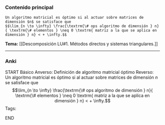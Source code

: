 ### Contenido principal

```ad-Formal
Un algoritmo matricial es óptimo si al actuar sobre matrices de dimensión $n$ se satisface que
$$\lim_{n \to \infty} \frac{\textrm{\# ops algoritmo de dimensión } n}{ \textrm{\# elementos } \neq 0 \textrm{ matriz a la que se aplica en dimensión } n} < + \infty.$$
```

**Tema:** [[Descomposición LU#1. Métodos directos y sistemas triangulares.]]

---
### Anki

START
Básico
Anverso: Definición de algoritmo matricial óptimo
Reverso: Un algoritmo matricial es óptimo si al actuar sobre matrices de dimensión $n$ se satisface que
$$\lim_{n \to \infty} \frac{\textrm{\# ops algoritmo de dimensión } n}{ \textrm{\# elementos } \neq 0 \textrm{ matriz a la que se aplica en dimensión } n} < + \infty.$$
Tags:
<!--ID: 1727083427953-->
END
